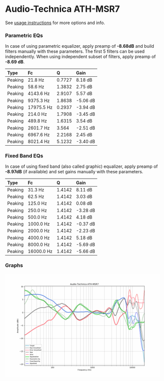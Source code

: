 # Audio-Technica ATH-MSR7
See [usage instructions](https://github.com/jaakkopasanen/AutoEq#usage) for more options and info.

### Parametric EQs
In case of using parametric equalizer, apply preamp of **-8.68dB** and build filters manually
with these parameters. The first 5 filters can be used independently.
When using independent subset of filters, apply preamp of **-8.69 dB**.

| Type    | Fc         |      Q | Gain     |
|:--------|:-----------|:-------|:---------|
| Peaking | 21.8 Hz    | 0.7727 | 8.18 dB  |
| Peaking | 58.6 Hz    | 1.3832 | 2.75 dB  |
| Peaking | 4143.6 Hz  | 2.9107 | 5.57 dB  |
| Peaking | 9375.3 Hz  | 1.8638 | -5.06 dB |
| Peaking | 17975.5 Hz | 0.2937 | -3.94 dB |
| Peaking | 214.0 Hz   | 1.7908 | -3.45 dB |
| Peaking | 489.8 Hz   | 1.6315 | 3.54 dB  |
| Peaking | 2601.7 Hz  | 3.564  | -2.51 dB |
| Peaking | 6967.6 Hz  | 2.2168 | 2.45 dB  |
| Peaking | 8021.4 Hz  | 5.1232 | -3.40 dB |

### Fixed Band EQs
In case of using fixed band (also called graphic) equalizer, apply preamp of **-8.97dB**
(if available) and set gains manually with these parameters.

| Type    | Fc         |      Q | Gain     |
|:--------|:-----------|:-------|:---------|
| Peaking | 31.3 Hz    | 1.4142 | 8.11 dB  |
| Peaking | 62.5 Hz    | 1.4142 | 3.03 dB  |
| Peaking | 125.0 Hz   | 1.4142 | 0.08 dB  |
| Peaking | 250.0 Hz   | 1.4142 | -3.28 dB |
| Peaking | 500.0 Hz   | 1.4142 | 4.18 dB  |
| Peaking | 1000.0 Hz  | 1.4142 | -0.37 dB |
| Peaking | 2000.0 Hz  | 1.4142 | -2.23 dB |
| Peaking | 4000.0 Hz  | 1.4142 | 5.18 dB  |
| Peaking | 8000.0 Hz  | 1.4142 | -5.69 dB |
| Peaking | 16000.0 Hz | 1.4142 | -5.66 dB |

### Graphs
![](./Audio-Technica%20ATH-MSR7.png)